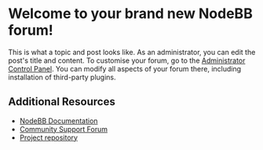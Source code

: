 # Welcome to your brand new NodeBB forum!

This is what a topic and post looks like. As an administrator, you can edit the post\'s title and content.
To customise your forum, go to the [Administrator Control Panel](../../admin). You can modify all aspects of your forum there, including installation of third-party plugins.

## Additional Resources

- [NodeBB Documentation](https://docs.nodebb.org)
- [Community Support Forum](https://community.nodebb.org)
- [Project repository](https://github.com/nodebb/nodebb)
